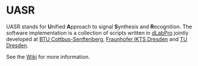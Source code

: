 UASR
====

UASR stands for **U**nified **A**pproach to signal **S**ynthesis and **R**ecognition. The software implementation is a collection of scripts written in [dLabPro](https://github.com/matthias-wolff/dLabPro) jointly developed at [BTU Cottbus-Senftenberg](https://www.tu-cottbus.de/fakultaet3/en/communications-engineering.html), [Fraunhofer IKTS Dresden](http://www.izfp-d.fraunhofer.de/english-izfp-d/index.html) and [TU Dresden](http://www.ias.et.tu-dresden.de/ias/index.php?id=62&L=1).

See the [Wiki]( https://github.com/matthias-wolff/UASR/wiki) for more information.
